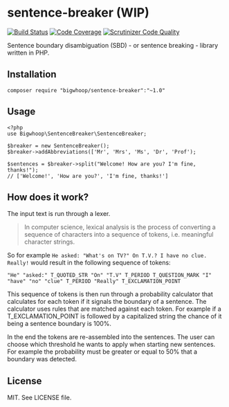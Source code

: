 # sentence-breaker (WIP)

[![Build Status](https://travis-ci.org/bigwhoop/sentence-breaker.svg?branch=master)](https://travis-ci.org/bigwhoop/sentence-breaker)
[![Code Coverage](https://scrutinizer-ci.com/g/bigwhoop/sentence-breaker/badges/coverage.png?b=master)](https://scrutinizer-ci.com/g/bigwhoop/sentence-breaker/?branch=master)
[![Scrutinizer Code Quality](https://scrutinizer-ci.com/g/bigwhoop/sentence-breaker/badges/quality-score.png?b=master)](https://scrutinizer-ci.com/g/bigwhoop/sentence-breaker/?branch=master)

Sentence boundary disambiguation (SBD) - or sentence breaking - library written in PHP.

## Installation

    composer require "bigwhoop/sentence-breaker":"~1.0"

## Usage

    <?php
    use Bigwhoop\SentenceBreaker\SentenceBreaker;
    
    $breaker = new SentenceBreaker();
    $breaker->addAbbreviations(['Mr', 'Mrs', 'Ms', 'Dr', 'Prof');
    
    $sentences = $breaker->split("Welcome! How are you? I'm fine, thanks!");
    // ['Welcome!', 'How are you?', 'I'm fine, thanks!']

## How does it work?

The input text is run through a lexer.

> In computer science, lexical analysis is the process of converting a sequence of characters into a sequence
> of tokens, i.e. meaningful character strings.

So for example `He asked: "What's on TV?" On T.V.? I have no clue. Really!` would result in the following sequence of tokens:

    "He" "asked:" T_QUOTED_STR "On" "T.V" T_PERIOD T_QUESTION_MARK "I" "have" "no" "clue" T_PERIOD "Really" T_EXCLAMATION_POINT

This sequence of tokens is then run through a probability calculator that calculates for each token if it signals the boundary
 of a sentence. The calculator uses rules that are matched against each token. For example if a T_EXCLAMATION_POINT is followed
 by a capitalized string the chance of it being a sentence boundary is 100%.

In the end the tokens are re-assembled into the sentences. The user can choose which threshold he wants to apply when
 starting new sentences. For example the probability must be greater or equal to 50% that a boundary was detected.

## License

MIT. See LICENSE file.